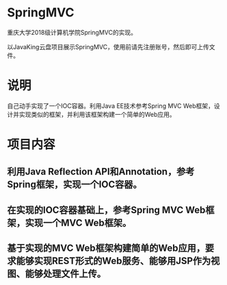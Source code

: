 # SpringMVC
 重庆大学2018级计算机学院SpringMVC的实现。
 
 以JavaKing云盘项目展示SpringMVC，使用前请先注册账号，然后即可上传文件。
# 说明
 自己动手实现了一个IOC容器。利用Java EE技术参考Spring MVC Web框架，设计并实现类似的框架，并利用该框架构建一个简单的Web应用。
# 项目内容
## 利用Java Reflection API和Annotation，参考Spring框架，实现一个IOC容器。
## 在实现的IOC容器基础上，参考Spring MVC Web框架，实现一个MVC Web框架。
## 基于实现的MVC Web框架构建简单的Web应用，要求能够实现REST形式的Web服务、能够用JSP作为视图、能够处理文件上传。

